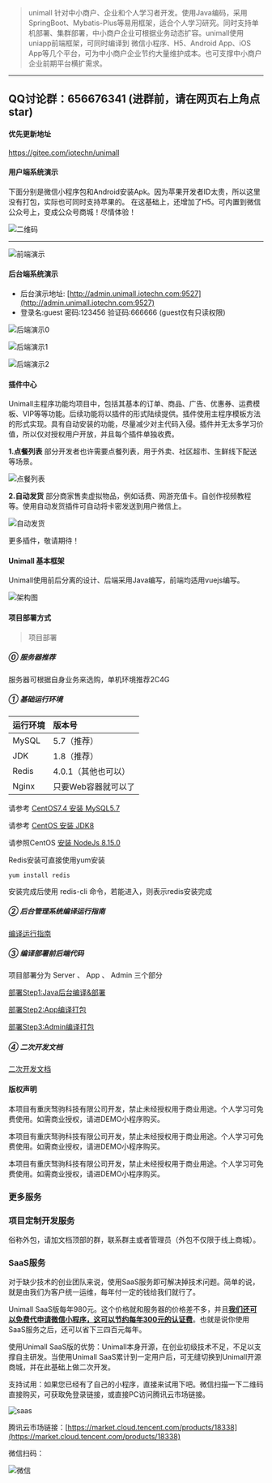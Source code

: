 > unimall 针对中小商户、企业和个人学习者开发。使用Java编码，采用SpringBoot、Mybatis-Plus等易用框架，适合个人学习研究。同时支持单机部署、集群部署，中小商户企业可根据业务动态扩容。unimall使用uniapp前端框架，可同时编译到 微信小程序、H5、Android App、iOS App等几个平台，可为中小商户企业节约大量维护成本。也可支撑中小商户企业前期平台横扩需求。

---
QQ讨论群：656676341 (进群前，请在网页右上角点star)
---

#### 优先更新地址

https://gitee.com/iotechn/unimall

#### 用户端系统演示

下面分别是微信小程序包和Android安装Apk。因为苹果开发者ID太贵，所以这里没有打包，实际也可同时支持苹果的。
在这基础上，还增加了H5。可内置到微信公众号上，变成公众号商城！尽情体验！

![二维码](snapshoot/qr.jpg)

---


![前端演示](snapshoot/front.jpg)

#### 后台端系统演示

- 后台演示地址: [http://admin.unimall.iotechn.com:9527](http://admin.unimall.iotechn.com:9527)
- 登录名:guest   密码:123456   验证码:666666 (guest仅有只读权限)

![后端演示0](snapshoot/backend0.png)

![后端演示1](snapshoot/backend1.png)

![后端演示2](snapshoot/backend2.png)


#### 插件中心

Unimall主程序功能均项目中，包括其基本的订单、商品、广告、优惠券、运费模板、VIP等等功能。后续功能将以插件的形式陆续提供。插件使用主程序模板方法的形式实现。具有自动安装的功能，尽量减少对主代码入侵。插件并无太多学习价值，所以仅对授权用户开放，并且每个插件单独收费。

**1.点餐列表**   部分开发者也许需要点餐列表，用于外卖、社区超市、生鲜线下配送等场景。

![点餐列表](snapshoot/plugin-menulist.jpg)

**2.自动发货**  部分商家售卖虚拟物品，例如话费、网游充值卡。自创作视频教程等。使用自动发货插件可自动将卡密发送到用户微信上。

![自动发货](snapshoot/plugin-autoship.jpg)

更多插件，敬请期待！

#### Unimall 基本框架

Unimall使用前后分离的设计、后端采用Java编写，前端均适用vuejs编写。

![架构图](snapshoot/framework.png)

#### 项目部署方式

>项目部署

##### ⓪ 服务器推荐
服务器可根据自身业务来选购，单机环境推荐2C4G

##### ① 基础运行环境

| 运行环境 | 版本号 |
|:--------|:--------|
|  MySQL   |  5.7（推荐）   |
|  JDK   |  1.8（推荐）   |
|  Redis   |  4.0.1（其他也可以）   |
|  Nginx  |  只要Web容器就可以了  |

请参考 [CentOS7.4 安装 MySQL5.7](https://github.com/iotechn/document-basic/blob/master/CentOS7.4_Install_MySQL5.7.md)

请参考 [CentOS 安装 JDK8](https://github.com/iotechn/document-basic/blob/master/CentOS_Install_JDK8.md)

请参照CentOS [安装 NodeJs 8.15.0](https://github.com/iotechn/document-basic/blob/master/CentOS_Install_NodeJS_8.15.0.md)

Redis安装可直接使用yum安装 
	
	yum install redis

安装完成后使用 redis-cli 命令，若能进入，则表示redis安装完成

##### ② 后台管理系统编译运行指南

[编译运行指南](doc/run.md)

##### ③ 编译部署前后端代码

项目部署分为 Server 、 App 、 Admin 三个部分

[部署Step1:Java后台编译&部署](doc/server.md)

[部署Step2:App编译打包](doc/app.md)

[部署Step3:Admin编译打包](doc/admin.md)

##### ④ 二次开发文档

[二次开发文档](doc/2develop.md)

#### 版权声明

本项目有重庆驽驹科技有限公司开发，禁止未经授权用于商业用途。个人学习可免费使用。如需商业授权，请进DEMO小程序购买。

本项目有重庆驽驹科技有限公司开发，禁止未经授权用于商业用途。个人学习可免费使用。如需商业授权，请进DEMO小程序购买。

本项目有重庆驽驹科技有限公司开发，禁止未经授权用于商业用途。个人学习可免费使用。如需商业授权，请进DEMO小程序购买。

### 更多服务

### 项目定制开发服务

俗称外包，请加文档顶部的群，联系群主或者管理员（外包不仅限于线上商城）。

### SaaS服务

对于缺少技术的创业团队来说，使用SaaS服务即可解决掉技术问题。简单的说，就是由我们为客户统一运维，每年付一定的钱给我们就行了。

Unimall SaaS版每年980元。这个价格就和服务器的价格差不多，并且<u>**我们还可以免费代申请微信小程序，这可以节约每年300元的认证费**</u>。也就是说你使用SaaS服务之后，还可以省下三四百元每年。

使用Unimall SaaS版的优势：Unimall本身开源，在创业初级技术不足，不足以支撑自主研发。当使用Unimall SaaS累计到一定用户后，可无缝切换到Unimall开源商城，并在此基础上做二次开发。

支持试用：如果您已经有了自己的小程序，直接来试用下吧。微信扫描一下二维码直接购买，可获取免登录链接，或直接PC访问腾讯云市场链接。

![saas](snapshoot/saas.png)

腾讯云市场链接：[https://market.cloud.tencent.com/products/18338](https://market.cloud.tencent.com/products/18338)

微信扫码：

![微信](snapshoot/qcloudqr.png)



